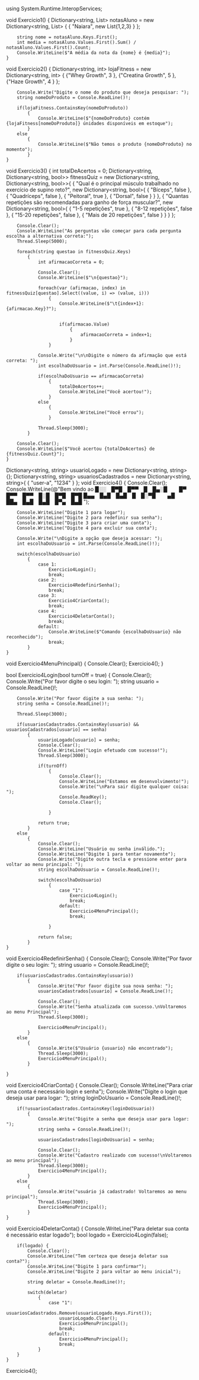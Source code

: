 using System.Runtime.InteropServices;

void Exercicio1()
    {
        Dictionary<string, List<int>> notasAluno = new Dictionary<string, List<int>> {
            { "Naiara", new List<int>{1,2,3} }
        };

        string nome = notasAluno.Keys.First();
        int media = notasAluno.Values.First().Sum() / notasAluno.Values.First().Count;
        Console.WriteLine($"A média da nota da {nome} é {media}");
    }

void Exercicio2()
    {
        Dictionary<string, int> lojaFitness = new Dictionary<string, int> {
            {"Whey Growth", 3 },
            {"Creatina Growth", 5 },
            {"Haze Growth", 4 }
        };

        Console.Write("Digite o nome do produto que deseja pesquisar: ");
        string nomeDoProduto = Console.ReadLine()!;

        if(lojaFitness.ContainsKey(nomeDoProduto))
            {
                Console.WriteLine($"{nomeDoProduto} contém {lojaFitness[nomeDoProduto]} únidades disponíveis em estoque");
            }
        else
            {
                Console.WriteLine($"Não temos o produto {nomeDoProduto} no momento");
            }
    }

void Exercicio3()
    {
        int totalDeAcertos = 0;
        Dictionary<string, Dictionary<string, bool>> fitnessQuiz = new Dictionary<string, Dictionary<string, bool>>{
            {
                "Qual é o principal músculo trabalhado no exercício de supino reto?",
                new Dictionary<string, bool>{
                    { "Bíceps", false },
                    { "Quadríceps", false },
                    { "Peitoral", true },
                    { "Dorsal", false }
                }
            },
            {
                "Quantas repetições são recomendadas para ganho de força muscular?",
                new Dictionary<string, bool>{
                    { "1-5 repetições", true },
                    { "8-12 repetições", false },
                    { "15-20 repetições", false },
                    { "Mais de 20 repetições", false }
                }
            }
        };

        Console.Clear();
        Console.WriteLine("As perguntas vão começar para cada pergunta escolha a alternativa correta:");
        Thread.Sleep(5000);

        foreach(string questao in fitnessQuiz.Keys)
            {
                int afirmacaoCorreta = 0;

                Console.Clear();
                Console.WriteLine($"\n{questao}");
                
                foreach(var (afirmacao, index) in fitnessQuiz[questao].Select((value, i) => (value, i)))
                    {
                        Console.WriteLine($"\t{index+1}: {afirmacao.Key}?");
                        

                        if(afirmacao.Value)
                            {
                                afirmacaoCorreta = index+1;
                            }
                    }

                Console.Write("\n\nDigite o número da afirmação que está correta: ");
                int escolhaDoUsuario = int.Parse(Console.ReadLine()!);

                if(escolhaDoUsuario == afirmacaoCorreta)
                    {
                        totalDeAcertos++;
                        Console.WriteLine("Você acertou!");
                    }
                else
                    {
                        Console.WriteLine("Você errou");
                    }

                Thread.Sleep(3000);
            }
        
        Console.Clear();
        Console.WriteLine($"Você acertou {totalDeAcertos} de {fitnessQuiz.Count}");
    }

Dictionary<string, string> usuarioLogado = new Dictionary<string, string>{};
Dictionary<string, string> usuariosCadastrados = new Dictionary<string, string>{
    { "user-a", "1234" }
};
void Exercicio4()
    {
        Console.Clear();
        Console.WriteLine(@"Bem vindo ao
█░░ █▀█ █▀▀ █ █▄░█   █▀ █▀▀ █▀▀ █░█ █▀█ █▀█
█▄▄ █▄█ █▄█ █ █░▀█   ▄█ ██▄ █▄█ █▄█ █▀▄ █▄█
        ");
        
        Console.WriteLine("Digite 1 para logar");
        Console.WriteLine("Digite 2 para redefinir sua senha");
        Console.WriteLine("Digite 3 para criar uma conta");
        Console.WriteLine("Digite 4 para excluir sua conta");

        Console.Write("\nDigite a opção que deseja acessar: ");
        int escolhaDoUsuario = int.Parse(Console.ReadLine()!);

        switch(escolhaDoUsuario)
            {
                case 1:
                    Exercicio4Login();
                    break;
                case 2:
                    Exercicio4RedefinirSenha();
                    break;
                case 3:
                    Exercicio4CriarConta();
                    break;
                case 4:
                    Exercicio4DeletarConta();
                    break;
                default:
                    Console.WriteLine($"Comando {escolhaDoUsuario} não reconhecido");
                    break;
            }
    }

void Exercicio4MenuPrincipal()
    {
        Console.Clear();
        Exercicio4();
    }

bool Exercicio4Login(bool turnOff = true)
    {
        Console.Clear();
        Console.Write("Por favor digite o seu login: ");
        string usuario = Console.ReadLine()!;

        Console.Write("Por favor digite a sua senha: ");
        string senha = Console.ReadLine()!;

        Thread.Sleep(3000);

        if(usuariosCadastrados.ContainsKey(usuario) && usuariosCadastrados[usuario] == senha)
            {
                usuarioLogado[usuario] = senha;
                Console.Clear();
                Console.WriteLine("Login efetuado com sucesso!");
                Thread.Sleep(3000);

                if(turnOff)
                    {
                        Console.Clear();
                        Console.WriteLine("Estamos em desenvolvimento!");
                        Console.Write("\nPara sair digite qualquer coisa: ");
                        Console.ReadKey();
                        Console.Clear();

                    }
                
                return true;
            }
        else
            {
                Console.Clear();
                Console.WriteLine("Usuário ou senha inválido.");
                Console.WriteLine("Digite 1 para tentar novamente");
                Console.Write("Digite outra tecla e pressione enter para voltar ao menu principal: ");
                string escolhaDoUsuario = Console.ReadLine()!;

                switch(escolhaDoUsuario)
                    {
                        case "1":
                            Exercicio4Login();
                            break;
                        default:
                            Exercicio4MenuPrincipal();
                            break;

                    }

                return false;           
            }
    }

void Exercicio4RedefinirSenha()
    {
        Console.Clear();
        Console.Write("Por favor digite o seu login: ");
        string usuario = Console.ReadLine()!;

        if(usuariosCadastrados.ContainsKey(usuario))
            {
                Console.Write("Por favor digite sua nova senha: ");
                usuariosCadastrados[usuario] = Console.ReadLine()!;

                Console.Clear();
                Console.Write("Senha atualizada com sucesso.\nVoltaremos ao menu Principal");
                Thread.Sleep(3000);

                Exercicio4MenuPrincipal();
            }
        else
            {
                Console.Write($"Usuário {usuario} não encontrado");
                Thread.Sleep(3000);
                Exercicio4MenuPrincipal();
            }

    }

void Exercicio4CriarConta()
    {
        Console.Clear();
        Console.WriteLine("Para criar uma conta é necessário login e senha");
        Console.Write("Digite o login que deseja usar para logar: ");
        string loginDoUsuario = Console.ReadLine()!;

        if(!usuariosCadastrados.ContainsKey(loginDoUsuario))
            {
                Console.Write("Digite a senha que deseja usar para logar: ");
                string senha = Console.ReadLine()!;

                usuariosCadastrados[loginDoUsuario] = senha;

                Console.Clear();
                Console.Write("Cadastro realizado com sucesso!\nVoltaremos ao menu principal");
                Thread.Sleep(3000);
                Exercicio4MenuPrincipal();
            }
        else
            {
                Console.Write("usuário já cadastrado! Voltaremos ao menu principal");
                Thread.Sleep(3000);
                Exercicio4MenuPrincipal();
            }
    }

void Exercicio4DeletarConta()
    {
        Console.WriteLine("Para deletar sua conta é necessário estar logado");
        bool logado = Exercicio4Login(false);

        if(logado) {
            Console.Clear();
            Console.WriteLine("Tem certeza que deseja deletar sua conta?");
            Console.WriteLine("Digite 1 para confirmar");
            Console.WriteLine("Digite 2 para voltar ao menu inicial");

            string deletar = Console.ReadLine()!;

            switch(deletar)
                {
                    case "1":
                        usuariosCadastrados.Remove(usuarioLogado.Keys.First());
                        usuarioLogado.Clear();
                        Exercicio4MenuPrincipal();
                        break;
                    default:
                        Exercicio4MenuPrincipal();
                        break;
                }
        }
    }

Exercicio4();